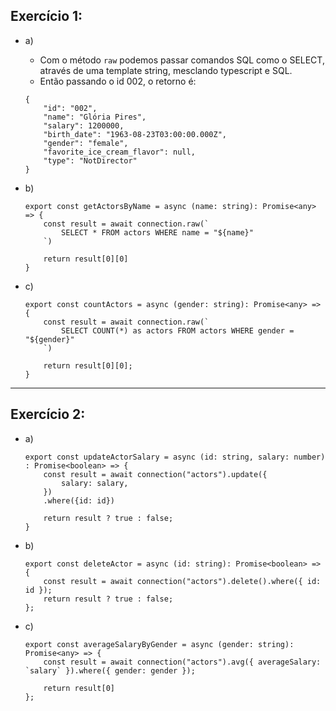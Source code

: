 ## Exercício 1:

-   a)

    -   Com o método `raw` podemos passar comandos SQL como o SELECT, através de uma template string, mesclando typescript e SQL.
    -   Então passando o id 002, o retorno é:

    ```
    {
        "id": "002",
        "name": "Glória Pires",
        "salary": 1200000,
        "birth_date": "1963-08-23T03:00:00.000Z",
        "gender": "female",
        "favorite_ice_cream_flavor": null,
        "type": "NotDirector"
    }
    ```

-   b)

    ```
    export const getActorsByName = async (name: string): Promise<any> => {
        const result = await connection.raw(`
            SELECT * FROM actors WHERE name = "${name}"
        `)

        return result[0][0]
    }
    ```

-   c)

    ```
    export const countActors = async (gender: string): Promise<any> => {
        const result = await connection.raw(`
            SELECT COUNT(*) as actors FROM actors WHERE gender = "${gender}"
        `)

        return result[0][0];
    }
    ```

---

## Exercício 2:

-   a)

    ```
    export const updateActorSalary = async (id: string, salary: number) : Promise<boolean> => {
        const result = await connection("actors").update({
            salary: salary,
        })
        .where({id: id})

        return result ? true : false;
    }
    ```

-   b)

    ```
    export const deleteActor = async (id: string): Promise<boolean> => {
        const result = await connection("actors").delete().where({ id: id });
        return result ? true : false;
    };
    ```

-   c)

    ```
    export const averageSalaryByGender = async (gender: string): Promise<any> => {
        const result = await connection("actors").avg({ averageSalary: `salary` }).where({ gender: gender });

        return result[0]
    };

    ```
